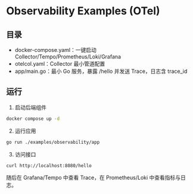 # Observability Examples (OTel)

## 目录

- docker-compose.yaml：一键启动 Collector/Tempo/Prometheus/Loki/Grafana
- otelcol.yaml：Collector 最小管道配置
- app/main.go：最小 Go 服务，暴露 /hello 并发送 Trace，日志含 trace_id

## 运行

1. 启动后端组件

```bash
docker compose up -d
```

2. 运行应用

```bash
go run ./examples/observability/app
```

3. 访问接口

```bash
curl http://localhost:8080/hello
```

随后在 Grafana/Tempo 中查看 Trace，在 Prometheus/Loki 中查看指标与日志。



